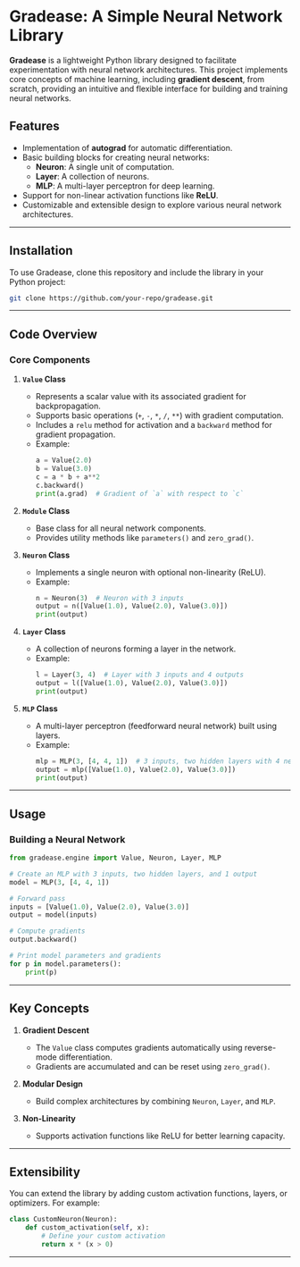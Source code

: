 # Gradease: A Simple Neural Network Library

**Gradease** is a lightweight Python library designed to facilitate experimentation with neural network architectures. This project implements core concepts of machine learning, including **gradient descent**, from scratch, providing an intuitive and flexible interface for building and training neural networks.

## Features

-   Implementation of **autograd** for automatic differentiation.
-   Basic building blocks for creating neural networks:
    -   **Neuron**: A single unit of computation.
    -   **Layer**: A collection of neurons.
    -   **MLP**: A multi-layer perceptron for deep learning.
-   Support for non-linear activation functions like **ReLU**.
-   Customizable and extensible design to explore various neural network architectures.

---

## Installation

To use Gradease, clone this repository and include the library in your Python project:

```bash
git clone https://github.com/your-repo/gradease.git
```

---

## Code Overview

### Core Components

1. **`Value` Class**

    - Represents a scalar value with its associated gradient for backpropagation.
    - Supports basic operations (`+`, `-`, `*`, `/`, `**`) with gradient computation.
    - Includes a `relu` method for activation and a `backward` method for gradient propagation.
    - Example:
        ```python
        a = Value(2.0)
        b = Value(3.0)
        c = a * b + a**2
        c.backward()
        print(a.grad)  # Gradient of `a` with respect to `c`
        ```

2. **`Module` Class**

    - Base class for all neural network components.
    - Provides utility methods like `parameters()` and `zero_grad()`.

3. **`Neuron` Class**

    - Implements a single neuron with optional non-linearity (ReLU).
    - Example:
        ```python
        n = Neuron(3)  # Neuron with 3 inputs
        output = n([Value(1.0), Value(2.0), Value(3.0)])
        print(output)
        ```

4. **`Layer` Class**

    - A collection of neurons forming a layer in the network.
    - Example:
        ```python
        l = Layer(3, 4)  # Layer with 3 inputs and 4 outputs
        output = l([Value(1.0), Value(2.0), Value(3.0)])
        print(output)
        ```

5. **`MLP` Class**
    - A multi-layer perceptron (feedforward neural network) built using layers.
    - Example:
        ```python
        mlp = MLP(3, [4, 4, 1])  # 3 inputs, two hidden layers with 4 neurons each, and 1 output
        output = mlp([Value(1.0), Value(2.0), Value(3.0)])
        print(output)
        ```

---

## Usage

### Building a Neural Network

```python
from gradease.engine import Value, Neuron, Layer, MLP

# Create an MLP with 3 inputs, two hidden layers, and 1 output
model = MLP(3, [4, 4, 1])

# Forward pass
inputs = [Value(1.0), Value(2.0), Value(3.0)]
output = model(inputs)

# Compute gradients
output.backward()

# Print model parameters and gradients
for p in model.parameters():
    print(p)
```

---

## Key Concepts

1. **Gradient Descent**

    - The `Value` class computes gradients automatically using reverse-mode differentiation.
    - Gradients are accumulated and can be reset using `zero_grad()`.

2. **Modular Design**

    - Build complex architectures by combining `Neuron`, `Layer`, and `MLP`.

3. **Non-Linearity**
    - Supports activation functions like ReLU for better learning capacity.

---

## Extensibility

You can extend the library by adding custom activation functions, layers, or optimizers. For example:

```python
class CustomNeuron(Neuron):
    def custom_activation(self, x):
        # Define your custom activation
        return x * (x > 0)
```

---
